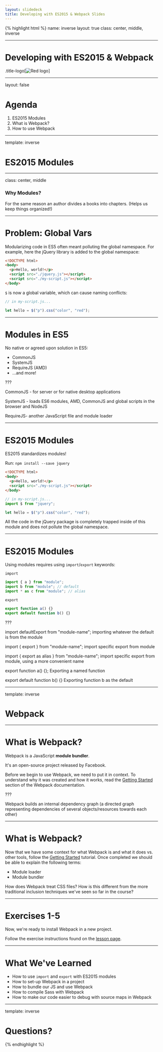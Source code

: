```yaml
---
layout: slidedeck
title: Developing with ES2015 & Webpack Slides
---
```


{% highlight html %}
name: inverse
layout: true
class: center, middle, inverse

---

# Developing with ES2015 & Webpack

.title-logo[![Red logo](/public/img/red-logo-white.svg)]

---

layout: false

# Agenda

1.  ES2015 Modules
2.  What is Webpack?
3.  How to use Webpack

---

template: inverse

# ES2015 Modules

---

class: center, middle

### Why Modules?

For the same reason an author divides a books into chapters. (Helps us keep things organized!)

---

# Problem: Global Vars

Modularizing code in ES5 often meant polluting the global namespace. For example, here the jQuery library is added to the global namespace:

```html
<!DOCTYPE html>
<body>
  <p>Hello, world!</p>
  <script src="./jquery.js"></script>
  <script src="./my-script.js"></script>
</body>
```

`$` is now a global variable, which can cause naming conflicts:

```js
// in my-script.js...

let hello = $("p").css("color", "red");
```

---

# Modules in ES5

No native or agreed upon solution in ES5:

- CommonJS
- SystemJS
- RequireJS (AMD)
- ...and more!

???

CommonJS - for server or for native desktop applications

SystemJS - loads ES6 modules, AMD, CommonJS and global scripts in the browser and NodeJS

RequireJS- another JavaScript file and module loader

---

# ES2015 Modules

ES2015 standardizes modules!

Run: `npm install --save jquery`

```html
<!DOCTYPE html>
<body>
  <p>Hello, world!</p>
  <script src="./my-script.js"></script>
</body>
```

```js
// in my-script.js...
import $ from "jquery";

let hello = $("p").css("color", "red");
```

All the code in the jQuery package is completely trapped inside of this module and does not pollute the global namespace.

---

# ES2015 Modules

Using modules requires using `import`/`export` keywords:

`import`

```js
import { a } from "module";
import b from "module"; // default
import * as c from "module"; // alias
```

`export`

```js
export function a() {}
export default function b() {}
```

???

import defaultExport from "module-name"; importing whatever the default is from the module

import { export } from "module-name"; import specific export from module

import { export as alias } from "module-name"; import specific export from module, using a more convenient name

export function a() {}; Exporting a named function

export default function b() {} Exporting function b as the default

---

template: inverse

# Webpack

---

# What is Webpack?

Webpack is a JavaScript **module bundler**.

It's an open-source project released by Facebook.

Before we begin to use Webpack, we need to put it in context. To understand why it was created and how it works, read the [Getting Started](https://webpack.js.org/concepts/) section of the Webpack documentation.

???

Webpack builds an internal dependency graph (a directed graph representing dependencies of several objects/resources towards each other)

---

# What is Webpack?

Now that we have some context for what Webpack is and what it does vs. other tools, follow the [Getting Started](https://webpack.js.org/concepts/)
tutorial. Once completed we should be able to explain the following terms:

- Module loader
- Module bundler

How does Webpack treat CSS files? How is this different from the more traditional inclusion techniques we've seen so far in the course?

---

# Exercises 1-5

Now, we're ready to install Webpack in a new project.

Follow the exercise instructions found on the [lesson page](/lesson/developing-with-es-next-webpack/).

---

# What We've Learned

- How to use `import` and `export` with ES2015 modules
- How to set-up Webpack in a project
- How to bundle our JS and use Webpack
- How to compile Sass with Webpack
- How to make our code easier to debug with source maps in Webpack

---

template: inverse

# Questions?

{% endhighlight %}
